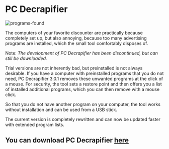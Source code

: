 # PC Decrapifier

![programs-found](https://user-images.githubusercontent.com/92755388/137795998-d3f3c28c-dd85-4fb5-9990-17022a31f641.jpg)


The computers of your favorite discounter are practically because completely set up, but also annoying, because too many advertising programs are installed, which the small tool comfortably disposes of.

Note:
*The development of PC Decrapifier has been discontinued, but can still be downloaded.*

Trial versions are not inherently bad, but preinstalled is not always desirable. If you have a computer with preinstalled programs that you do not need, PC Decrapifier 3.0.1 removes these unwanted programs at the click of a mouse. For security, the tool sets a restore point and then offers you a list of installed additional programs, which you can then remove with a mouse click.

So that you do not have another program on your computer, the tool works without installation and can be used from a USB stick.

The current version is completely rewritten and can now be updated faster with extended program lists.

## You can download PC Decrapifier [here](#)
